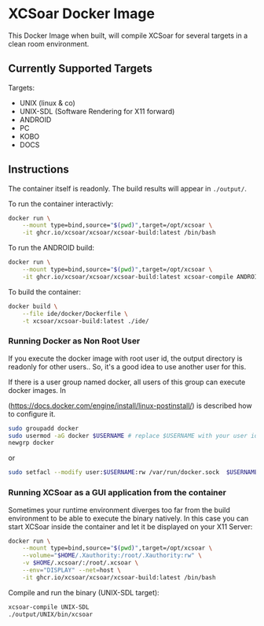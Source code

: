 # XCSoar Docker Image

This Docker Image when built, will compile XCSoar for several targets in a clean room environment.

## Currently Supported Targets

Targets:
  - UNIX (linux & co)
  - UNIX-SDL (Software Rendering for X11 forward)
  - ANDROID
  - PC
  - KOBO
  - DOCS

## Instructions

The container itself is readonly. The build results will appear in `./output/`.

To run the container interactivly:
```bash
docker run \
    --mount type=bind,source="$(pwd)",target=/opt/xcsoar \
    -it ghcr.io/xcsoar/xcsoar/xcsoar-build:latest /bin/bash
```

To run the ANDROID build:
```bash
docker run \
    --mount type=bind,source="$(pwd)",target=/opt/xcsoar \
    -it ghcr.io/xcsoar/xcsoar/xcsoar-build:latest xcsoar-compile ANDROID
```

To build the container:
```bash
docker build \
    --file ide/docker/Dockerfile \
    -t xcsoar/xcsoar-build:latest ./ide/
```
### Running Docker as Non Root User
If you execute the docker image with root user id, the output directory is 
readonly for other users.. So, it's  a good idea to use another user for this.
 
If there is a user group named docker, all users of this group can execute docker images.
In 

(https://docs.docker.com/engine/install/linux-postinstall/)
is described how to configure it.
```bash
sudo groupadd docker
sudo usermod -aG docker $USERNAME # replace $USERNAME with your user id
newgrp docker
```
or 
```bash
sudo setfacl --modify user:$USERNAME:rw /var/run/docker.sock  $USERNAME # replace $USERNAME with your user id
```

### Running XCSoar as a GUI application from the container

Sometimes your runtime environment diverges too far from the build environment to be able to execute the binary natively.
In this case you can start XCSoar inside the container and let it be displayed on your X11 Server:
```bash
docker run \
    --mount type=bind,source="$(pwd)",target=/opt/xcsoar \
    --volume="$HOME/.Xauthority:/root/.Xauthority:rw" \
    -v $HOME/.xcsoar/:/root/.xcsoar \
    --env="DISPLAY" --net=host \
    -it ghcr.io/xcsoar/xcsoar/xcsoar-build:latest /bin/bash
```
Compile and run the binary (UNIX-SDL target):
```bash
xcsoar-compile UNIX-SDL
./output/UNIX/bin/xcsoar
```
